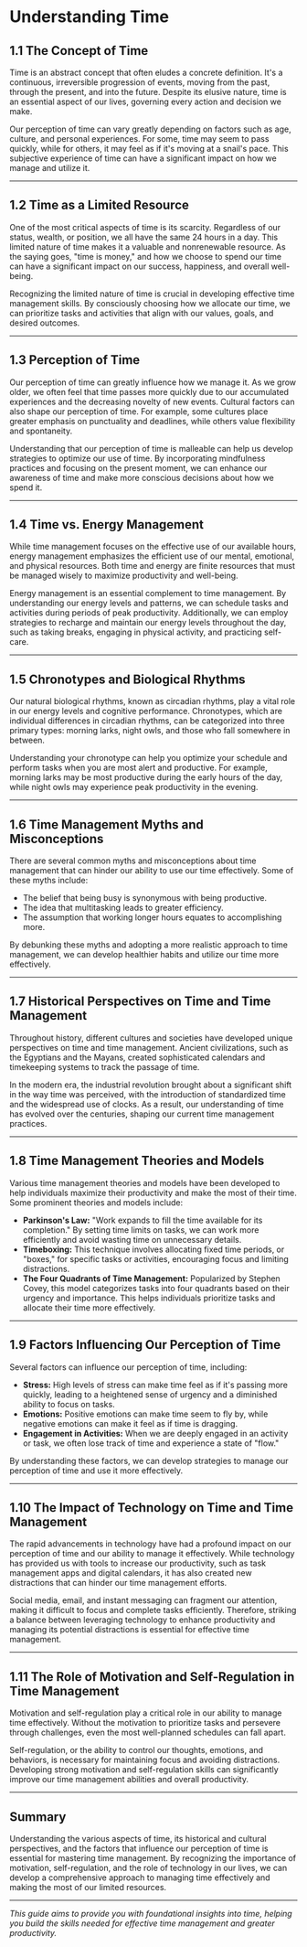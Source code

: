 # Understanding Time

## 1.1 The Concept of Time

Time is an abstract concept that often eludes a concrete definition. It's a continuous, irreversible progression of events, moving from the past, through the present, and into the future. Despite its elusive nature, time is an essential aspect of our lives, governing every action and decision we make.

Our perception of time can vary greatly depending on factors such as age, culture, and personal experiences. For some, time may seem to pass quickly, while for others, it may feel as if it's moving at a snail's pace. This subjective experience of time can have a significant impact on how we manage and utilize it.

---

## 1.2 Time as a Limited Resource

One of the most critical aspects of time is its scarcity. Regardless of our status, wealth, or position, we all have the same 24 hours in a day. This limited nature of time makes it a valuable and nonrenewable resource. As the saying goes, "time is money," and how we choose to spend our time can have a significant impact on our success, happiness, and overall well-being.

Recognizing the limited nature of time is crucial in developing effective time management skills. By consciously choosing how we allocate our time, we can prioritize tasks and activities that align with our values, goals, and desired outcomes.

---

## 1.3 Perception of Time

Our perception of time can greatly influence how we manage it. As we grow older, we often feel that time passes more quickly due to our accumulated experiences and the decreasing novelty of new events. Cultural factors can also shape our perception of time. For example, some cultures place greater emphasis on punctuality and deadlines, while others value flexibility and spontaneity.

Understanding that our perception of time is malleable can help us develop strategies to optimize our use of time. By incorporating mindfulness practices and focusing on the present moment, we can enhance our awareness of time and make more conscious decisions about how we spend it.

---

## 1.4 Time vs. Energy Management

While time management focuses on the effective use of our available hours, energy management emphasizes the efficient use of our mental, emotional, and physical resources. Both time and energy are finite resources that must be managed wisely to maximize productivity and well-being.

Energy management is an essential complement to time management. By understanding our energy levels and patterns, we can schedule tasks and activities during periods of peak productivity. Additionally, we can employ strategies to recharge and maintain our energy levels throughout the day, such as taking breaks, engaging in physical activity, and practicing self-care.

---

## 1.5 Chronotypes and Biological Rhythms

Our natural biological rhythms, known as circadian rhythms, play a vital role in our energy levels and cognitive performance. Chronotypes, which are individual differences in circadian rhythms, can be categorized into three primary types: morning larks, night owls, and those who fall somewhere in between.

Understanding your chronotype can help you optimize your schedule and perform tasks when you are most alert and productive. For example, morning larks may be most productive during the early hours of the day, while night owls may experience peak productivity in the evening.

---

## 1.6 Time Management Myths and Misconceptions

There are several common myths and misconceptions about time management that can hinder our ability to use our time effectively. Some of these myths include:

- The belief that being busy is synonymous with being productive.  
- The idea that multitasking leads to greater efficiency.  
- The assumption that working longer hours equates to accomplishing more.

By debunking these myths and adopting a more realistic approach to time management, we can develop healthier habits and utilize our time more effectively.

---

## 1.7 Historical Perspectives on Time and Time Management

Throughout history, different cultures and societies have developed unique perspectives on time and time management. Ancient civilizations, such as the Egyptians and the Mayans, created sophisticated calendars and timekeeping systems to track the passage of time.

In the modern era, the industrial revolution brought about a significant shift in the way time was perceived, with the introduction of standardized time and the widespread use of clocks. As a result, our understanding of time has evolved over the centuries, shaping our current time management practices.

---

## 1.8 Time Management Theories and Models

Various time management theories and models have been developed to help individuals maximize their productivity and make the most of their time. Some prominent theories and models include:

- **Parkinson's Law:** "Work expands to fill the time available for its completion." By setting time limits on tasks, we can work more efficiently and avoid wasting time on unnecessary details.  
- **Timeboxing:** This technique involves allocating fixed time periods, or "boxes," for specific tasks or activities, encouraging focus and limiting distractions.  
- **The Four Quadrants of Time Management:** Popularized by Stephen Covey, this model categorizes tasks into four quadrants based on their urgency and importance. This helps individuals prioritize tasks and allocate their time more effectively.

---

## 1.9 Factors Influencing Our Perception of Time

Several factors can influence our perception of time, including:

- **Stress:** High levels of stress can make time feel as if it's passing more quickly, leading to a heightened sense of urgency and a diminished ability to focus on tasks.  
- **Emotions:** Positive emotions can make time seem to fly by, while negative emotions can make it feel as if time is dragging.  
- **Engagement in Activities:** When we are deeply engaged in an activity or task, we often lose track of time and experience a state of "flow."

By understanding these factors, we can develop strategies to manage our perception of time and use it more effectively.

---

## 1.10 The Impact of Technology on Time and Time Management

The rapid advancements in technology have had a profound impact on our perception of time and our ability to manage it effectively. While technology has provided us with tools to increase our productivity, such as task management apps and digital calendars, it has also created new distractions that can hinder our time management efforts.

Social media, email, and instant messaging can fragment our attention, making it difficult to focus and complete tasks efficiently. Therefore, striking a balance between leveraging technology to enhance productivity and managing its potential distractions is essential for effective time management.

---

## 1.11 The Role of Motivation and Self-Regulation in Time Management

Motivation and self-regulation play a critical role in our ability to manage time effectively. Without the motivation to prioritize tasks and persevere through challenges, even the most well-planned schedules can fall apart.

Self-regulation, or the ability to control our thoughts, emotions, and behaviors, is necessary for maintaining focus and avoiding distractions. Developing strong motivation and self-regulation skills can significantly improve our time management abilities and overall productivity.

---

## Summary

Understanding the various aspects of time, its historical and cultural perspectives, and the factors that influence our perception of time is essential for mastering time management. By recognizing the importance of motivation, self-regulation, and the role of technology in our lives, we can develop a comprehensive approach to managing time effectively and making the most of our limited resources.

---

*This guide aims to provide you with foundational insights into time, helping you build the skills needed for effective time management and greater productivity.*
